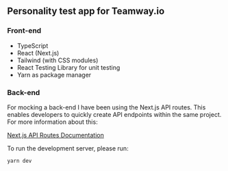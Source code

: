 ## Personality test app for Teamway.io

### Front-end

- TypeScript
- React (Next.js)
- Tailwind (with CSS modules)
- React Testing Library for unit testing
- Yarn as package manager

### Back-end

For mocking a back-end I have been using the Next.js API routes. This enables developers to quickly create API endpoints within the same project. For more information about this:

[Next.js API Routes Documentation](https://nextjs.org/docs/api-routes/introduction)

To run the development server, please run:

```yarn dev```